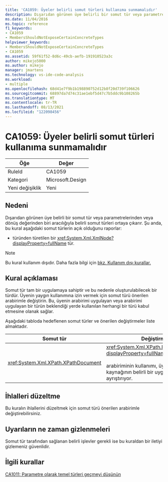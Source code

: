 ```yaml
---
title: 'CA1059: Üyeler belirli somut türleri kullanıma sunmamalıdır'
description: Dışarıdan görünen üye belirli bir somut tür veya parametrelerinden veya dönüş değerinden biri aracılığıyla belirli somut türleri ortaya çıkarır.
ms.date: 11/04/2016
ms.topic: reference
f1_keywords:
- CA1059
- MembersShouldNotExposeCertainConcreteTypes
helpviewer_keywords:
- MembersShouldNotExposeCertainConcreteTypes
- CA1059
ms.assetid: 59f61f52-8d6c-49cb-aefb-191910523a3c
author: mikejo5000
ms.author: mikejo
manager: jmartens
ms.technology: vs-ide-code-analysis
ms.workload:
- multiple
ms.openlocfilehash: 68d41e7f9b1b198890752d12b8f20d739f106626
ms.sourcegitcommit: 68897da7d74c31ae1ebf5d47c7b5ddc9b108265b
ms.translationtype: MT
ms.contentlocale: tr-TR
ms.lasthandoff: 08/13/2021
ms.locfileid: "122098456"
---
```

# <a name="ca1059-members-should-not-expose-certain-concrete-types"></a>CA1059: Üyeler belirli somut türleri kullanıma sunmamalıdır

|Öğe|Değer|
|-|-|
|RuleId|CA1059|
|Kategori|Microsoft.Design|
|Yeni değişiklik|Yeni|

## <a name="cause"></a>Nedeni
Dışarıdan görünen üye belirli bir somut tür veya parametrelerinden veya dönüş değerinden biri aracılığıyla belirli somut türleri ortaya çıkarır. Şu anda, bu kural aşağıdaki somut türlerin açık olduğunu raporlar:

- türünden türetilen bir <xref:System.Xml.XmlNode?displayProperty=fullName> tür.

> [!NOTE]
> Bu kural kullanım dışıdır. Daha fazla bilgi için [bkz. Kullanım dışı kurallar.](fxcop-unported-deprecated-rules.md)

## <a name="rule-description"></a>Kural açıklaması
Somut tür tam bir uygulamaya sahiptir ve bu nedenle oluşturulabilecek bir türdür. Üyenin yaygın kullanımına izin vermek için somut türü önerilen arabirimle değiştirin. Bu, üyenin arabirimi uygulayan veya arabirimi uygulayan bir türün beklendiği yerde kullanılan herhangi bir türü kabul etmesine olanak sağlar.

Aşağıdaki tabloda hedeflenen somut türler ve önerilen değiştirmeler liste almaktadır.

|Somut tür|Değiştirme|
|-------------------|-----------------|
|<xref:System.Xml.XPath.XPathDocument>|<xref:System.Xml.XPath.IXPathNavigable?displayProperty=fullName>.<br /><br /> arabiriminin kullanımı, üyeyi xml veri kaynağının belirli bir uygulamasından ayrıştırıyor.|

## <a name="how-to-fix-violations"></a>İhlalleri düzeltme
Bu kuralın ihlallerini düzeltmek için somut türü önerilen arabirimle değiştirebilirsiniz.

## <a name="when-to-suppress-warnings"></a>Uyarıların ne zaman gizlenmeleri
Somut tür tarafından sağlanan belirli işlevler gerekli ise bu kuraldan bir iletiyi gizlemeniz güvenlidir.

## <a name="related-rules"></a>İlgili kurallar
[CA1011: Parametre olarak temel türleri geçmeyi düşünün](../code-quality/ca1011.md)
